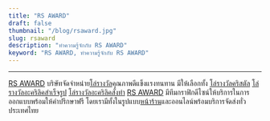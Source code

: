 ```yaml
---
title: "RS AWARD"
draft: false
thumbnail: "/blog/rsaward.jpg"
slug: rsaward
description: "ทำความรู้จักกับ RS AWARD"
keyword: "RS AWARD, ทำความรู้จักกับ RS AWARD"
---
```


---

[RS AWARD](https://www.rs-award.com/) บริษัทจัดจำหน่าย[โล่รางวัล](https://www.rs-award.com/)คุณภาพดีแข็งแรงทนทาน มีให้เลือกทั้ง [โล่รางวัลคริสตัล](https://www.rs-award.com/crystal/) [โล่รางวัลอะคริลิคสำเร็จรูป](https://www.rs-award.com/acrylic/finished) [โล่รางวัลอะคริลิคสั่งทำ](https://www.rs-award.com/acrylic/custom) [RS AWARD](https://www.rs-award.com/) มีทีมกราฟิกดีไซน์ให้บริการในการออกแบบพร้อมให้คำปรึกษาฟรี โดยเรามีทั้งในรูปแบบ[หน้าร้าน](https://maps.app.goo.gl/U1C7R9aiBJHprLfx8)และออนไลน์พร้อมบริการจัดส่งทั่วประเทศไทย
